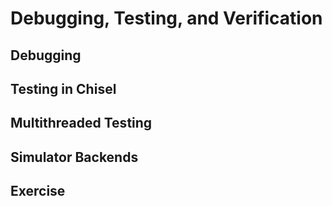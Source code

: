 # Debugging, Testing, and Verification
## Debugging
## Testing in Chisel
## Multithreaded Testing
## Simulator Backends
## Exercise
